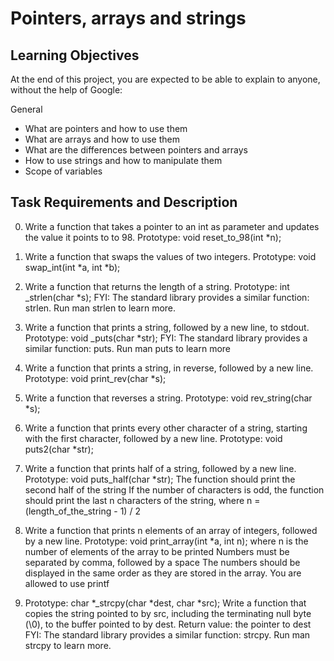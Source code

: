  # Pointers, arrays and strings

 ## Learning Objectives

At the end of this project, you are expected to be able to explain to anyone, without the help of Google:

General
- What are pointers and how to use them
- What are arrays and how to use them
- What are the differences between pointers and arrays
- How to use strings and how to manipulate them
- Scope of variables


## Task Requirements and Description

0. Write a function that takes a pointer to an int as parameter and updates the value it points to to 98. Prototype: void reset_to_98(int *n);

1. Write a function that swaps the values of two integers. Prototype: void swap_int(int *a, int *b);

2. Write a function that returns the length of a string.
Prototype: int _strlen(char *s);
FYI: The standard library provides a similar function: strlen. Run man strlen to learn more.

3. Write a function that prints a string, followed by a new line, to stdout.
Prototype: void _puts(char *str);
FYI: The standard library provides a similar function: puts. Run man puts to learn more

4. Write a function that prints a string, in reverse, followed by a new line.
Prototype: void print_rev(char *s);

5. Write a function that reverses a string.
Prototype: void rev_string(char *s);

6. Write a function that prints every other character of a string, starting with the first character, followed by a new line.
Prototype: void puts2(char *str);

7. Write a function that prints half of a string, followed by a new line.
Prototype: void puts_half(char *str);
The function should print the second half of the string
If the number of characters is odd, the function should print the last n characters of the string, where n = (length_of_the_string - 1) / 2

8. Write a function that prints n elements of an array of integers, followed by a new line.
Prototype: void print_array(int *a, int n);
where n is the number of elements of the array to be printed
Numbers must be separated by comma, followed by a space
The numbers should be displayed in the same order as they are stored in the array.  You are allowed to use printf

9. Prototype: char *_strcpy(char *dest, char *src);
Write a function that copies the string pointed to by src, including the terminating null byte (\0), to the buffer pointed to by dest.
Return value: the pointer to dest
FYI: The standard library provides a similar function: strcpy. Run man strcpy to learn more.
